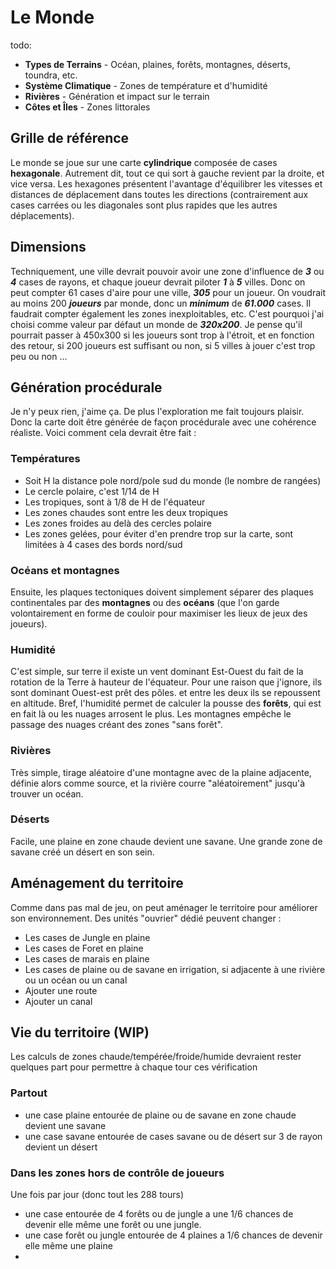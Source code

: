 # Le Monde


todo:
- **Types de Terrains** - Océan, plaines, forêts, montagnes, déserts, toundra, etc.
- **Système Climatique** - Zones de température et d'humidité
- **Rivières** - Génération et impact sur le terrain
- **Côtes et Îles** - Zones littorales

## Grille de référence
Le monde se joue sur une carte **cylindrique** composée de cases **hexagonale**. Autrement dit, tout ce qui sort à gauche revient par la droite, et vice versa. Les hexagones présentent l'avantage d'équilibrer les vitesses et distances de déplacement dans toutes les directions (contrairement aux cases carrées ou les diagonales sont plus rapides que les autres déplacements).
## Dimensions
Techniquement, une ville devrait pouvoir avoir une zone d'influence de **_3_** ou **_4_** cases de rayons, et chaque joueur devrait piloter **_1_** à **_5_** villes.
Donc on peut compter 61 cases d'aire pour une ville, **_305_** pour un joueur. On voudrait au moins 200 **_joueurs_** par monde, donc un **_minimum_** de **_61.000_** cases. Il faudrait compter également les zones inexploitables, etc. 
C'est pourquoi j'ai choisi comme valeur par défaut un monde de **_320x200_**. Je pense qu'il pourrait passer à 450x300 si les joueurs sont trop à l'étroit, et en fonction des retour, si 200 joueurs est suffisant ou non, si 5 villes à jouer c'est trop peu ou non ...
## Génération procédurale
Je n'y peux rien, j'aime ça. De plus l'exploration me fait toujours plaisir. Donc la carte doit être générée de façon procédurale avec une cohérence réaliste. Voici comment cela devrait être fait :
### Températures
 - Soit H la distance pole nord/pole sud du monde (le nombre de rangées)
 - Le cercle polaire, c'est 1/14 de H
 - Les tropiques, sont à 1/8 de H de l'équateur
 - Les zones chaudes sont entre les deux tropiques
 - Les zones froides au delà des cercles polaire
 - Les zones gelées, pour éviter d'en prendre trop sur la carte, sont limitées à 4 cases des bords nord/sud

### Océans et montagnes
 Ensuite, les plaques tectoniques doivent simplement séparer des plaques continentales par des **montagnes** ou des **océans** (que l'on garde volontairement en forme de couloir pour maximiser les lieux de jeux des joueurs).
### Humidité
C'est simple, sur terre il existe un vent dominant Est-Ouest du fait de la rotation de la Terre à hauteur de l'équateur. Pour une raison que j'ignore, ils sont dominant Ouest-est prêt des pôles. et entre les deux ils se repoussent en altitude. Bref, l'humidité permet de calculer la pousse des **forêts**, qui est en fait là ou les nuages arrosent le plus. Les montagnes empêche le passage des nuages créant des zones "sans forêt".
### Rivières
Très simple, tirage aléatoire d'une montagne avec de la plaine adjacente, définie alors comme source, et la rivière courre "aléatoirement" jusqu'à trouver un océan.
### Déserts
 Facile, une plaine en zone chaude devient une savane. Une grande zone de savane créé un désert en son sein.
 
## Aménagement du territoire
Comme dans pas mal de jeu, on peut aménager le territoire pour améliorer son environnement. Des unités "ouvrier" dédié peuvent changer :
 - Les cases de Jungle en plaine
 - Les cases de Foret en plaine
 - Les cases de marais en plaine
 - Les cases de plaine ou de savane en irrigation, si adjacente à une rivière ou un océan ou un canal
 - Ajouter une route
 - Ajouter un canal

## Vie du territoire (WIP)
Les calculs de zones chaude/tempérée/froide/humide devraient rester quelques part pour permettre à chaque tour ces vérification

### Partout
 - une case plaine entourée de plaine ou de savane en zone chaude devient une savane
 - une case savane entourée de cases savane ou de désert sur 3 de rayon devient un désert

### Dans les zones hors de contrôle de joueurs  
Une fois par jour (donc tout les 288 tours)
 - une case entourée de 4 forêts ou de jungle  a une 1/6 chances de devenir elle même une forêt ou une jungle.
 - une case forêt ou jungle entourée de 4 plaines a  1/6 chances de devenir elle même une plaine
 - 